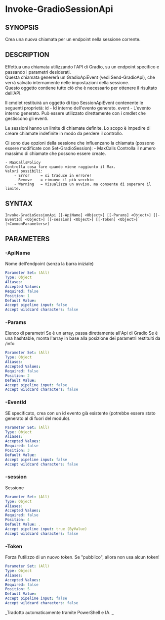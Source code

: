 ﻿---
external help file: powershai-help.xml
schema: 2.0.0
powershai: true
---

# Invoke-GradioSessionApi

## SYNOPSIS <!--!= @#Synop !-->
Crea una nuova chiamata per un endpoint nella sessione corrente.

## DESCRIPTION <!--!= @#Desc !-->
Effettua una chiamata utilizzando l'API di Gradio, su un endpoint specifico e passando i parametri desiderati.  
Questa chiamata genererà un GradioApiEvent (vedi Send-GradioApi), che verrà salvato internamente nelle impostazioni della sessione.  
Questo oggetto contiene tutto ciò che è necessario per ottenere il risultato dell'API.  

Il cmdlet restituirà un oggetto di tipo SessionApiEvent contenente le seguenti proprietà:
	id - Id interno dell'evento generato.
	event - L'evento interno generato. Può essere utilizzato direttamente con i cmdlet che gestiscono gli eventi.
	
Le sessioni hanno un limite di chiamate definite.
Lo scopo è impedire di creare chiamate indefinite in modo da perdere il controllo.

Ci sono due opzioni della sessione che influenzano la chiamata (possono essere modificate con Set-GradioSession):
	- MaxCalls 
	Controlla il numero massimo di chiamate che possono essere create.
	
	- MaxCallsPolicy 
	Controlla cosa fare quando viene raggiunto il Max.
	Valori possibili:
		- Error 	= si traduce in errore!
		- Remove 	= rimuove il più vecchio 
		- Warning 	= Visualizza un avviso, ma consente di superare il limite.

## SYNTAX <!--!= @#Syntax !-->

```
Invoke-GradioSessionApi [[-ApiName] <Object>] [[-Params] <Object>] [[-EventId] <Object>] [[-session] <Object>] [[-Token] <Object>] [<CommonParameters>]
```

## PARAMETERS <!--!= @#Params !-->

### -ApiName
Nome dell'endpoint (senza la barra iniziale)

```yml
Parameter Set: (All)
Type: Object
Aliases: 
Accepted Values: 
Required: false
Position: 1
Default Value: 
Accept pipeline input: false
Accept wildcard characters: false
```

### -Params
Elenco di parametri 
Se è un array, passa direttamente all'Api di Gradio 
Se è una hashtable, monta l'array in base alla posizione dei parametri restituiti da /info

```yml
Parameter Set: (All)
Type: Object
Aliases: 
Accepted Values: 
Required: false
Position: 2
Default Value: 
Accept pipeline input: false
Accept wildcard characters: false
```

### -EventId
SE specificato, crea con un id evento già esistente (potrebbe essere stato generato al di fuori del modulo).

```yml
Parameter Set: (All)
Type: Object
Aliases: 
Accepted Values: 
Required: false
Position: 3
Default Value: 
Accept pipeline input: false
Accept wildcard characters: false
```

### -session
Sessione

```yml
Parameter Set: (All)
Type: Object
Aliases: 
Accepted Values: 
Required: false
Position: 4
Default Value: .
Accept pipeline input: true (ByValue)
Accept wildcard characters: false
```

### -Token
Forza l'utilizzo di un nuovo token. Se "pubblico", allora non usa alcun token!

```yml
Parameter Set: (All)
Type: Object
Aliases: 
Accepted Values: 
Required: false
Position: 5
Default Value: 
Accept pipeline input: false
Accept wildcard characters: false
```




<!--PowershaiAiDocBlockStart-->
_Tradotto automaticamente tramite PowerShell e IA. 
_
<!--PowershaiAiDocBlockEnd-->
